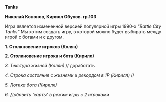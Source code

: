 **Tanks**

__Николай Кононов, Кирилл Обухов. гр.103__

Игра является измененной версией популярной игры 1990-х _"Battle City Tanks"_
Мы хотим создать игру, в которой можно будет выбирать между игрой с ботами и с другом.

__1. Столкновение игроков (Колян)__

__2. Столкновение игрока и бота (Кирилл)__

_3. Текстура жизней (Колян)_ // доработать

_4. Строка состояния с жизнями и рекордом в 1P (Кирилл)_ //

_5. Логика бота (Кирилл)_

_6. Добавить 'карты' в режим игры с 2 игроками_
